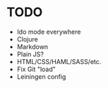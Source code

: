 # TODO

- Ido mode everywhere
- Clojure
- Markdown
- Plain JS?
- HTML/CSS/HAML/SASS/etc.
- Fix Git "load"
- Leiningen config